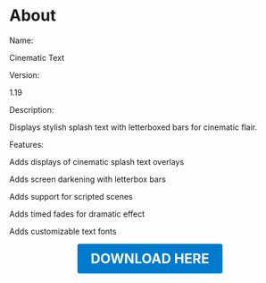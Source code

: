 # About

Name:

Cinematic Text

Version:

1.19

Description:

Displays stylish splash text with letterboxed bars for cinematic flair.

Features:

Adds displays of cinematic splash text overlays

Adds screen darkening with letterbox bars

Adds support for scripted scenes

Adds timed fades for dramatic effect

Adds customizable text fonts

<p align="center"><a href="https://github.com/LiliaFramework/Modules/raw/refs/heads/gh-pages/cinematictext.zip" style="display:inline-block;padding:12px 24px;font-size:1.5rem;font-weight:bold;text-decoration:none;color:#fff;background-color:var(--md-primary-fg-color,#007acc);border-radius:4px;">DOWNLOAD HERE</a></p>